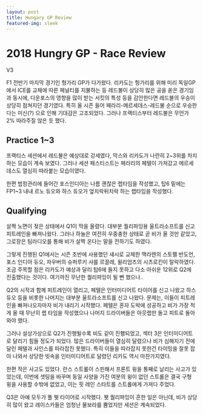 ```yaml
---
layout: post
title: Hungary GP Review
featured-img: sleek
---
```


# 2018 Hungry GP - Race Review


V3

F1 전반기 마지막 경기인 헝가리 GP가 다가왔다. 리카도는 헝가리를 위해 미리 독일GP에서 ICE를 교체에 따른 페널티를 지불하는 등 레드불이 상당히 많은 공을 쏟은 경기임과 동시에, 다운포스의 영향을 많이 받는 서킷의 특성 등을 감안한다면 레드불의 우승이 상당히 점쳐지던 경기였다. 특히 올 시즌 들어 페라리-메르세데스-레드불 순으로 우승한다는 미신(?) 으로 인해 기대감은 고조되었다. 그러나 프랙티스부터 레드불은 무언가 2% 따라주질 않은 듯 했다.


## Practice 1~3

프랙티스 세션에서 레드불은 예상대로 강세였다, 막스와 리카도가 나란히 2~3위를 차지하는 모습이 계속 보였다. 그러나 세션 패스티스트는 페라리의 페텔이 가져갔고 메르세데스도 열심히 따라붙는 모습이였다. 

한편 법정관리에 들어간 포스인디아는 나름 괜찮은 랩타임을 작성했고, 탑6 밑에는 FP1~3 내내 르노 듀오와 하스 듀오가 엎치락뒤치락 하는 랩타임을 작성했다.


## Qualifying

살짝 노면이 젖은 상태에서 Q1이 막을 올렸다. 대부분 퀄리파잉용 울트라소프트를 신고 피트레인을 빠져나왔다. 그러나 하늘은 여전히 우중충한 상태로 곧 비가 올 것만 같았고, 그로장은 팀라디오를 통해 비가 살짝 온다는 말을 전하기도 하였다. 

그렇게 진행된 Q1에서는 시즌 초반에 사용했던 섀시로 교체한 맥라렌의 스토펠 반도언, 포스 인디아 듀오, 자우버의 슈퍼루키 샤를 르끌레, 윌리엄즈의 시츠로킨이 탈락하였다. 조금 주목할 점은 리카도가 예상과 달리 탑6에 들지 못하고 다소 아쉬운 12위로 Q2에 진출했다는 것이다. 여기까진 무난한 퀄리파잉이 될 뻔 했으나..

Q2의 시작과 함께 피트레인이 열리고, 페텔은 인터미디어트 타이어를 신고 나왔고 하스 듀오 등을 비롯한 나머지는 대부분 울트라소프트를 신고 나왔다. 문제는, 이들이 피트레인을 빠져나오자마자 비가 내리기 시작했다. 페텔은 혼자 도박에 성공하고 비가 가장 적게 올 때 무난히 랩 타임을 작성했으나 나머지 드라이버들은 아웃랩만 돌고 피트로 돌아와야 했다. 

그러나 설상가상으로 Q2가 진행될수록 비도 같이 진횅되었고, 섹터 3은 인터미디어트로 달리기 힘들 정도가 되었다. 많은 드라이버들이 열심히 달렸으나 비가 심해지기 전에 달린 페텔과 사인스를 따라잡진 못했다. 특히 이들을 따라잡지 못한건 타이밍을 잘못 잡아 나와서 상당한 빗속을 인터미디어트로 달렸던 리카도 역시 마찬가지였다.

한편 작은 사고도 있었다. 란스 스트롤이 스핀해서 프론트 윙을 통째로 날리는 사고가 있었는데, 이번에 셋팅을 바꾸며 동일 사양을 가진 여분의 윙이 없던 스트롤은 결국 구형 윙을 사용할 수밖에 없었고, 이는 핏 레인 스타트를 스트롤에게 가져다 주었다.


Q3은 아예 모두가 풀 웻 타이어로 시작했다. 웻 퀄리파잉이 흔한 일은 아닌데, 비가 상당히 많이 왔고 레이스카들은 엄청난 물보라를 뿜었지만 세션은 계속되었다. 